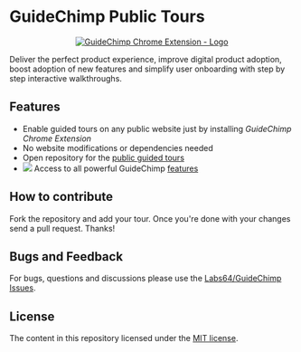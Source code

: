 # GuideChimp Public Tours

<a href="https://chrome.google.com/webstore/detail/guidechimp-chrome-extensi/afecedbgkfoijeligfjflidfddndnjng"><p align="center"><img src="https://io.labs64.com/GuideChimp/docs/img/guidechimp-logo-transparent-chrome.png" alt="GuideChimp Chrome Extension - Logo"></p></a>

Deliver the perfect product experience, improve digital product adoption, boost adoption of new features and simplify user onboarding with step by step interactive walkthroughs.

## Features

- Enable guided tours on any public website just by installing *GuideChimp Chrome Extension*
- No website modifications or dependencies needed
- Open repository for the [public guided tours](https://github.com/Labs64/GuideChimp-tours)
- <img src="https://raw.githubusercontent.com/Labs64/GuideChimp/master/docs/img/guidechimp-icon-32x32.png"> Access to all powerful GuideChimp [features](https://www.labs64.com/guidechimp/#Examples)

## How to contribute

Fork the repository and add your tour.
Once you're done with your changes send a pull request.
Thanks!

## Bugs and Feedback

For bugs, questions and discussions please use the [Labs64/GuideChimp Issues](https://github.com/Labs64/GuideChimp/issues).

## License

The content in this repository licensed under the [MIT license](LICENSE).
